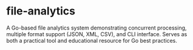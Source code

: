 # file-analytics
A Go-based file analytics system demonstrating concurrent processing, multiple format support (JSON, XML, CSV), and CLI interface. Serves as both a practical tool and educational resource for Go best practices.
